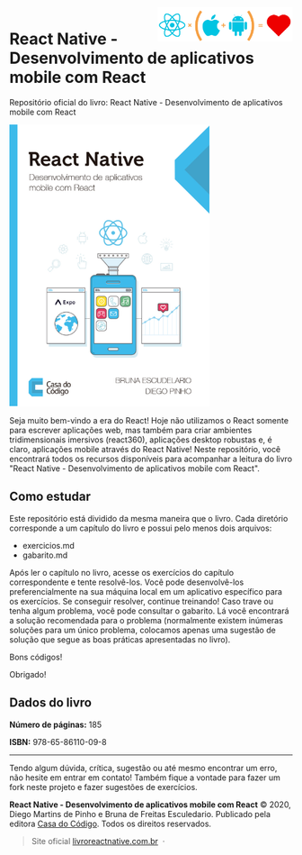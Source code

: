 <a href="https://livroreactnative.com.br/" target="_blank">
    <img src="logo.png" alt="logo" title="React Native" align="right" height="60" />
</a>

React Native - Desenvolvimento de aplicativos mobile com React
======================
Repositório oficial do livro: React Native - Desenvolvimento de aplicativos mobile com React

<img src="cover.png" alt="cover" title="Capa do livro" height="500px" />

Seja muito bem-vindo a era do React! Hoje não utilizamos o React somente para escrever aplicações web, mas também para criar ambientes tridimensionais imersivos (react360), aplicações desktop robustas e, é claro, aplicações mobile através do React Native! Neste repositório, você encontrará todos os recursos disponíveis para acompanhar a leitura do livro "React Native - Desenvolvimento de aplicativos mobile com React".

Como estudar
------
Este repositório está dividido da mesma maneira que o livro. Cada diretório corresponde a um capítulo do livro e possui pelo menos dois arquivos:
* exercicios.md
* gabarito.md

Após ler o capítulo no livro, acesse os exercícios do capítulo correspondente e tente resolvê-los. Você pode desenvolvê-los preferencialmente na sua máquina local em um aplicativo específico para os exercícios. Se conseguir resolver, continue treinando! Caso trave ou tenha algum problema, você pode consultar o gabarito. Lá você encontrará a solução recomendada para o problema (normalmente existem inúmeras soluções para um único problema, colocamos apenas uma sugestão de solução que segue as boas práticas apresentadas no livro).

Bons códigos!

Obrigado!

Dados do livro
------
**Número de páginas:** 185 

**ISBN:** 978-65-86110-09-8

------
Tendo algum dúvida, crítica, sugestão ou até mesmo encontrar um erro, não hesite em entrar em contato! Também fique a vontade para fazer um fork neste projeto e fazer sugestões de exercícios.

**React Native - Desenvolvimento de aplicativos mobile com React** © 2020, Diego Martins de Pinho e Bruna de Freitas Esculedario. Publicado pela editora [Casa do Código](https://www.casadocodigo.com.br/). Todos os direitos reservados.

> Site oficial [livroreactnative.com.br](https://livroreactnative.com.br/) &nbsp;&middot;&nbsp;

